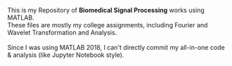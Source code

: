 This is my Repository of **Biomedical Signal Processing** works using MATLAB.<br>
These files are mostly my college assignments, including Fourier and Wavelet Transformation and Analysis.<br><br>
Since I was using MATLAB 2018, I can't directly commit my all-in-one code & analysis (like Jupyter Notebook style).
